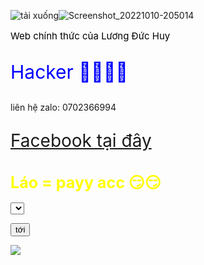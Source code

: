 ![tải xuống](https://user-images.githubusercontent.com/115351102/194709433-3a0f7c93-5a20-4612-9097-0e92882ff421.jpeg)![Screenshot_20221010-205014](https://user-images.githubusercontent.com/115351102/194882980-b1c58f21-f351-4da3-b028-b3b2e29f7f2f.png)

<div>

 <p style="font-size: 15px; color: black;"> Web chính thức của Lương Đức Huy 

<div>

<p style="font-size: 30px; color: blue;"> Hacker 👑👑👑👑 </p>

<div>

liên hệ zalo: 0702366994

<div>

<p style="font-size: 28px; color: green;"><a href="https://www.facebook.com/profile.php?id=100066421973540"> Facebook tại đây </a>

<div>

<h1 style="font-size: 25px; color: yellow;"> Láo = payy acc 😏😏 </h1>

<div>

  <select id="sample">

      <option value="https://www.facebook.com/profile.php?id=100066421973540"> Facebook </option>

      <option value="https://www.tiktok.com/@toptop2711/video/7156459644821572891?_t=8WfE3SrLyfx&_r=1"> tik tok </option>

   </select>

   <button onclick="getValue();"> tới  </button>

   <script type="text/javascript">

      function getValue() {

         var value = document.getElementById('sample').value;

         alert(value);

      }

   </script>  
   <div>
    <img src="IMG_20221101_093821_974](https://user-images.githubusercontent.com/116290026/199146633-47469c06-2f6b-43a2-b217-f4a79d1a1850.jpg"/>

   
   



 

